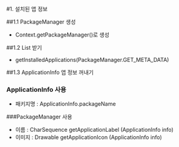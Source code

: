 #1. 설치된 앱 정보

##1.1 PackageManager 생성
- Context.getPackageManager()로 생성

##1.2 List<ApplicationInfo> 받기
- getInstalledApplications(PackageManager.GET_META_DATA)

##1.3 ApplicationInfo 앱 정보 꺼내기

### ApplicationInfo 사용
- 패키지명 : ApplicationInfo.packageName

###PackageManager 사용

- 이름 : CharSequence getApplicationLabel (ApplicationInfo info)
- 이미지 : Drawable getApplicationIcon (ApplicationInfo info)